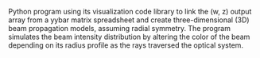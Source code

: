 Python program using its visualization code library to link the (w, z) output array from a yybar matrix spreadsheet and create three-dimensional (3D) beam propagation models, assuming radial symmetry. The program simulates the beam intensity distribution by altering the color of the beam depending on its radius profile as the rays traversed the optical system.
